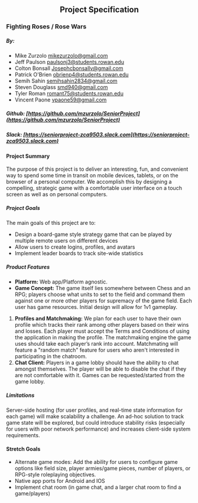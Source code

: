 <h2 id=<span style="text-align:center;">Project Specification</span></h2>

### Fighting Roses / Rose Wars
##### By:
* Mike Zurzolo <mikezurzolo@gmail.com>
* Jeff Paulson <paulsonj3@students.rowan.edu>
* Colton Bonsall <Josephcbonsallv@gmail.com>
* Patrick O'Brien <obrienp4@students.rowan.edu>
* Semih Sahin <semihsahin2834@gmail.com>
* Steven Douglass <smd940@gmail.com>
* Tyler Roman <romant75@students.rowan.edu>
* Vincent Paone <vpaone59@gmail.com>
##### Github: [https://github.com/mzurzolo/SeniorProject](https://github.com/mzurzolo/SeniorProject)
##### Slack: [https://seniorproject-zca9503.slack.com](https://seniorproject-zca9503.slack.com)
#### Project Summary
The purpose of this project is to deliver an interesting, fun, and convenient way to spend some time in transit on mobile devices, tablets, or on the browser of a personal computer. We accomplish this by designing a compelling, strategic game with a comfortable user interface on a touch screen as well as on personal computers.
##### Project Goals
The main goals of this project are to:
* Design a board-game style strategy game that can be played by multiple remote users on different devices
* Allow users to create logins, profiles, and avatars
* Implement leader boards to track site-wide statistics
##### Product Features
* __Platform:__ Web app/Platform agnostic.
* __Game Concept:__ The game itself lies somewhere between Chess and an RPG; players choose what units to set to the field and command them against one or more other players for supremacy of the game field. Each user has game resources. Initial design will allow for 1v1 gameplay.
1. __Profiles and Matchmaking:__ We plan for each user to have their own profile which tracks their rank among other players based on their wins and losses. Each player must accept the Terms and Conditions of using the application in making the profile. The matchmaking engine the game uses should take each player’s rank into account. Matchmating will feature a "random match" feature for users who aren't interested in participating in the chatroom.
1. __Chat Client:__ Players in a game lobby should have the ability to chat amongst themselves. The player will be able to disable the chat if they are not comfortable with it. Games can be requested/started from the game lobby.
##### Limitations
Server-side hosting (for user profiles, and real-time state information for each game) will make scalability a challenge. An ad-hoc solution to track game state will be explored, but could introduce stability risks (especially for users with poor network performance) and increases client-side system requirements.

#### Stretch Goals
* Alternate game modes: Add the ability for users to configure game options like field size, player armies/game pieces, number of players, or RPG-style roleplaying objectives.
* Native app ports for Android and IOS
* Implement chat room (in game chat, and a larger chat room to find a game/players)
